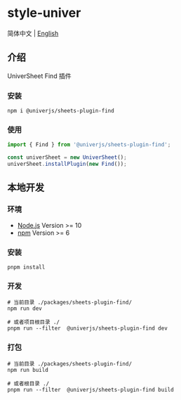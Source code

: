 # style-univer

简体中文 | [English](./README.md)

## 介绍

UniverSheet Find 插件

### 安装

```shell
npm i @univerjs/sheets-plugin-find
```

### 使用

```js
import { Find } from '@univerjs/sheets-plugin-find';

const univerSheet = new UniverSheet();
univerSheet.installPlugin(new Find());
```

## 本地开发

### 环境

-   [Node.js](https://nodejs.org/en/) Version >= 10
-   [npm](https://www.npmjs.com/) Version >= 6

### 安装

```
pnpm install
```

### 开发

```
# 当前目录 ./packages/sheets-plugin-find/
npm run dev

# 或者项目根目录 ./
pnpm run --filter  @univerjs/sheets-plugin-find dev
```

### 打包

```
# 当前目录 ./packages/sheets-plugin-find/
npm run build

# 或者根目录 ./
pnpm run --filter  @univerjs/sheets-plugin-find build
```
